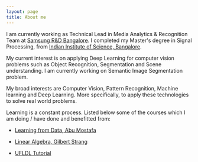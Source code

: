 ```yaml
---
layout: page
title: About me
---
```


I am currently working as Technical Lead in Media Analytics &
Recognition Team at [Samsung R&amp;D
Bangalore](http://www.samsung.com/in/aboutsamsung/samsungelectronics/india/rnd.html).
I completed my Master's degree in Signal Processing, from [Indian Institute of Science,
Bangalore](http://ece.iisc.ernet.in/).  

My current interest is on applying Deep Learning for computer vision problems such as Object Recognition, Segmentation and
Scene understanding. I am currently working on Semantic Image Segmentation problem.

My broad interests are Computer Vision, Pattern Recognition, Machine learning and Deep Learning.
More specifically, to apply these technologies to solve real world problems.

Learning is a constant process. Listed below some of the courses
which I am doing / have done and benefitted from:

- [Learning from Data, Abu Mostafa](https://www.youtube.com/playlist?list=PLD63A284B7615313A) 

- [Linear Algebra, Gilbert Strang](http://ocw.mit.edu/courses/mathematics/18-06-linear-algebra-spring-2010/)

- [UFLDL Tutorial](http://deeplearning.stanford.edu/tutorial/)

